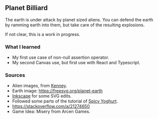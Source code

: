 ## Planet Billiard
The earth is under attack by planet sized aliens. You can defend the earth by ramming earth into them, but take care of the resulting explosions.

If not clear, this is a work in progress.

### What I learned

- My first use case of non-null assertion operator.
- My second Canvas use, but first use with React and Typescript.

### Sources
- Alien images, from [Kenney](kenney.nl).
- Earth image: https://freesvg.org/planet-earth
- [Inkscape](https://inkscape.org/) for some SVG edits.
- Followed some parts of the tutorial of [Spicy Yoghurt](https://spicyyoghurt.com/tutorials/html5-javascript-game-development/images-and-sprite-animations).
- https://stackoverflow.com/a/21274650
- Game Idea: Misery from Arcen Games.
